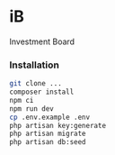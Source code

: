# iB

Investment Board


### Installation

```sh
git clone ...
composer install
npm ci
npm run dev
cp .env.example .env
php artisan key:generate
php artisan migrate
php artisan db:seed
```
